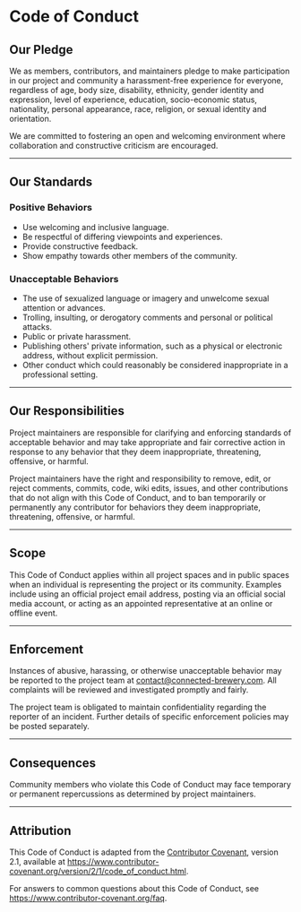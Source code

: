 # Code of Conduct

## Our Pledge

We as members, contributors, and maintainers pledge to make participation in our project and community a harassment-free experience for everyone, regardless of age, body size, disability, ethnicity, gender identity and expression, level of experience, education, socio-economic status, nationality, personal appearance, race, religion, or sexual identity and orientation.

We are committed to fostering an open and welcoming environment where collaboration and constructive criticism are encouraged.

---

## Our Standards

### Positive Behaviors
- Use welcoming and inclusive language.
- Be respectful of differing viewpoints and experiences.
- Provide constructive feedback.
- Show empathy towards other members of the community.

### Unacceptable Behaviors
- The use of sexualized language or imagery and unwelcome sexual attention or advances.
- Trolling, insulting, or derogatory comments and personal or political attacks.
- Public or private harassment.
- Publishing others' private information, such as a physical or electronic address, without explicit permission.
- Other conduct which could reasonably be considered inappropriate in a professional setting.

---

## Our Responsibilities

Project maintainers are responsible for clarifying and enforcing standards of acceptable behavior and may take appropriate and fair corrective action in response to any behavior that they deem inappropriate, threatening, offensive, or harmful.

Project maintainers have the right and responsibility to remove, edit, or reject comments, commits, code, wiki edits, issues, and other contributions that do not align with this Code of Conduct, and to ban temporarily or permanently any contributor for behaviors they deem inappropriate, threatening, offensive, or harmful.

---

## Scope

This Code of Conduct applies within all project spaces and in public spaces when an individual is representing the project or its community. Examples include using an official project email address, posting via an official social media account, or acting as an appointed representative at an online or offline event.

---

## Enforcement

Instances of abusive, harassing, or otherwise unacceptable behavior may be reported to the project team at [contact@connected-brewery.com](mailto:contact@connected-brewery.com). All complaints will be reviewed and investigated promptly and fairly.

The project team is obligated to maintain confidentiality regarding the reporter of an incident. Further details of specific enforcement policies may be posted separately.

---

## Consequences

Community members who violate this Code of Conduct may face temporary or permanent repercussions as determined by project maintainers.

---

## Attribution

This Code of Conduct is adapted from the [Contributor Covenant](https://www.contributor-covenant.org), version 2.1, available at https://www.contributor-covenant.org/version/2/1/code_of_conduct.html.

For answers to common questions about this Code of Conduct, see https://www.contributor-covenant.org/faq.
